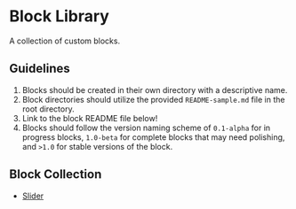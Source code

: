 # Block Library

A collection of custom blocks.

## Guidelines

1. Blocks should be created in their own directory with a descriptive name.
1. Block directories should utilize the provided `README-sample.md` file in the root directory.
1. Link to the block README file below!
1. Blocks should follow the version naming scheme of `0.1-alpha` for in progress blocks, `1.0-beta` for complete blocks that may need polishing, and `>1.0` for stable versions of the block.

## Block Collection

- [Slider](./slider/README.md)